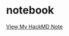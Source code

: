 # notebook
[View My HackMD Note]([https://hackmd.io/your-note-link](https://hackmd.io/@d4tb30/rkawpyi9R))

